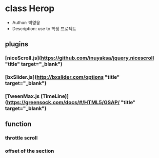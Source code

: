 # class Herop

- Author: 박영웅
- Description: use to 학생 프로젝트

## plugins

### [niceScroll.js](https://github.com/inuyaksa/jquery.nicescroll "title" target="_blank")

### [bxSlider.js](http://bxslider.com/options "title" target="_blank")

### [TweenMax.js (TimeLine)](https://greensock.com/docs/#/HTML5/GSAP/ "title" target="_blank")

## function

### throttle scroll

### offset of the section
